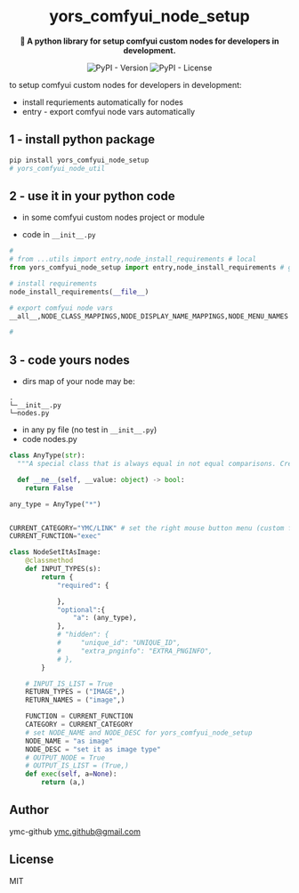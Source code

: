<div align="center">
  <h1>yors_comfyui_node_setup</h1>
  <p>
    <strong>🤖 A python library for setup comfyui custom nodes for developers in development.</strong>
  </p>
  
  ![PyPI - Version](https://img.shields.io/pypi/v/yors_comfyui_node_setup)
  ![PyPI - License](https://img.shields.io/pypi/l/yors_comfyui_node_setup)

</div>

to setup comfyui custom nodes for developers in development:

- install requriements automatically for nodes
- entry - export comfyui node vars automatically

## 1 - install python package

```bash
pip install yors_comfyui_node_setup
# yors_comfyui_node_util
```

## 2 - use it in your python code

- in some comfyui custom nodes project or module

- code in `__init__.py`

```py
#
# from ...utils import entry,node_install_requirements # local
from yors_comfyui_node_setup import entry,node_install_requirements # global

# install requirements
node_install_requirements(__file__)

# export comfyui node vars
__all__,NODE_CLASS_MAPPINGS,NODE_DISPLAY_NAME_MAPPINGS,NODE_MENU_NAMES = entry(__name__,__file__)

#
```

## 3 - code yours nodes

- dirs map of your node may be:

```
.
└─__init__.py
└─nodes.py
```

- in any py file (no test in `__init__.py`)
- code nodes.py

```py
class AnyType(str):
  """A special class that is always equal in not equal comparisons. Credit to pythongosssss"""

  def __ne__(self, __value: object) -> bool:
    return False

any_type = AnyType("*")


CURRENT_CATEGORY="YMC/LINK" # set the right mouse button menu (custom for your comfyui nodes)
CURRENT_FUNCTION="exec"

class NodeSetItAsImage:
    @classmethod
    def INPUT_TYPES(s):
        return {
            "required": {

            },
            "optional":{
                "a": (any_type),
            },
            # "hidden": {
            #     "unique_id": "UNIQUE_ID",
            #     "extra_pnginfo": "EXTRA_PNGINFO",
            # },
        }

    # INPUT_IS_LIST = True
    RETURN_TYPES = ("IMAGE",)
    RETURN_NAMES = ("image",)

    FUNCTION = CURRENT_FUNCTION
    CATEGORY = CURRENT_CATEGORY
    # set NODE_NAME and NODE_DESC for yors_comfyui_node_setup
    NODE_NAME = "as image"
    NODE_DESC = "set it as image type"
    # OUTPUT_NODE = True
    # OUTPUT_IS_LIST = (True,)
    def exec(self, a=None):
        return (a,)
```

## Author

ymc-github <ymc.github@gmail.com>

## License

MIT
